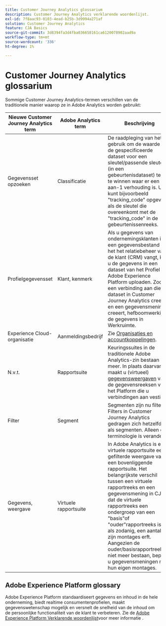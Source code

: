 ```yaml
---
title: Customer Journey Analytics glossarium
description: Customer Journey Analytics verklarende woordenlijst.
exl-id: 7f8aac93-0103-4ead-b25b-3d9994a271af
solution: Customer Journey Analytics
feature: CJA Basics
source-git-commit: 3d8394fa3d4fba036658161ca6120078902aad9a
workflow-type: tm+mt
source-wordcount: '336'
ht-degree: 1%

---
```


# Customer Journey Analytics glossarium

Sommige Customer Journey Analytics-termen verschillen van de traditionele manier waarop ze in Adobe Analytics worden gebruikt:

| Nieuwe Customer Journey Analytics term | Adobe Analytics term | Beschrijving |
| --- | --- | --- |
| Gegevensset opzoeken | Classificatie | De raadpleging van het gebruik om de waarde van de gespecificeerde dataset voor een sleutel/passende sleutel (in een gebeurtenisdataset) terug te winnen waar er een 1-aan-1 verhouding is. U kunt bijvoorbeeld &quot;tracking_code&quot; opgeven als de sleutel die overeenkomt met de &quot;tracking_code&quot; in de gebeurtenissenreeks. |
| Profielgegevensset | Klant, kenmerk | Als u gegevens van ondernemingsklanten in een gegevensbestand van het het relatiebeheer van de klant (CRM) vangt, kunt u de gegevens in een dataset van het Profiel in Adobe Experience Platform uploaden. Zodra u een verbinding aan die dataset in Customer Journey Analytics creeert en een gegevensmening creeert, hefboomwerking de gegevens in Werkruimte. |
| Experience Cloud-organisatie | Aanmeldingsbedrijf | Zie [Organisaties en accountkoppelingen](https://experienceleague.adobe.com/docs/core-services/interface/manage-users-and-products/organizations.html#topic_C31CB834F109465A82ED57FF0563B3F1). |
| N.v.t. | Rapportsuite | Keuringssuites in de traditionele Adobe Analytics-zin bestaan niet meer. In plaats daarvan maakt u (virtueel) [gegevensweergaven](/help/data-views/create-dataview.md) van de gegevensreeksen van het Platform die u verbindingen aan vestigde. |
| Filter | Segment | Segmenten zijn nu filters. Filters in Customer Journey Analytics gedragen zich hetzelfde als segmenten. Alleen de terminologie is veranderd. |
| Gegevens, weergave | Virtuele rapportsuite | In Adobe Analytics is een virtuele rapportsuite een gefilterde weergave van een bovenliggende rapportsuite. Het belangrijkste verschil tussen een virtuele rapportreeks en een gegevensmening in CJA is dat de virtuele rapportreeks een ondergroep van een &quot;basis&quot;of &quot;ouder&quot;rapportreeks is en, als zodanig, een aantal van zijn montages erft. Aangezien de ouder/basisrapportreeksen niet meer bestaan, bepaalt u gegevensmeningen met hun eigen montages. |

## Adobe Experience Platform glossary

Adobe Experience Platform standaardiseert gegevens en inhoud in de hele onderneming, biedt realtime consumentenprofielen, maakt gegevenswetenschap mogelijk en versnelt de snelheid van de inhoud om de persoonlijke functionaliteit van de klant te verbeteren.
Zie de [Adobe Experience Platform Verklarende woordenlijst](https://experienceleague.adobe.com/docs/experience-platform/landing/glossary.html)voor meer informatie .
